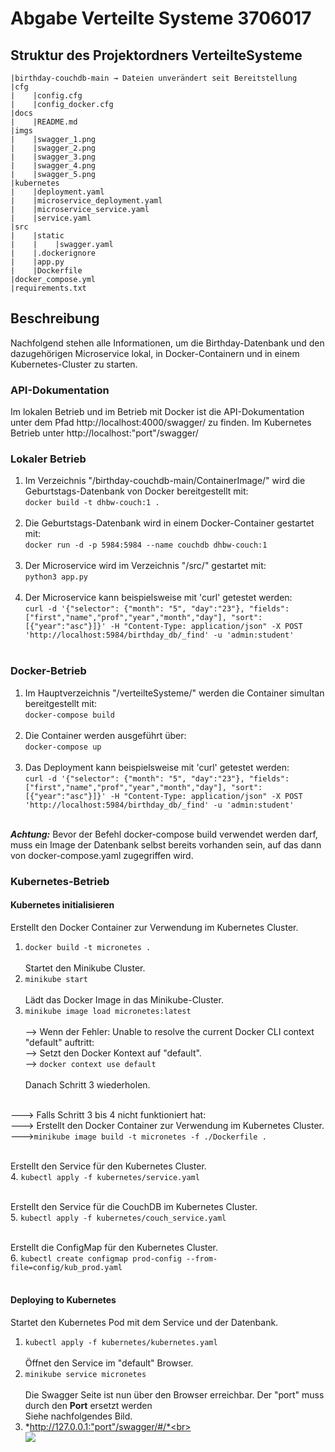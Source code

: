 # Abgabe Verteilte Systeme 3706017
## Struktur des Projektordners VerteilteSysteme
    |birthday-couchdb-main → Dateien unverändert seit Bereitstellung
    |cfg
    |    |config.cfg
    |    |config_docker.cfg
    |docs
    |    |README.md
    |imgs
    |    |swagger_1.png
    |    |swagger_2.png
    |    |swagger_3.png
    |    |swagger_4.png
    |    |swagger_5.png
    |kubernetes
    |    |deployment.yaml
    |    |microservice_deployment.yaml
    |    |microservice_service.yaml
    |    |service.yaml
    |src
    |    |static
    |    |    |swagger.yaml
    |    |.dockerignore
    |    |app.py
    |    |Dockerfile
    |docker_compose.yml
    |requirements.txt

## Beschreibung

Nachfolgend stehen alle Informationen, um die Birthday-Datenbank und den dazugehörigen Microservice lokal, in Docker-Containern und in einem Kubernetes-Cluster zu starten.

### API-Dokumentation
Im lokalen Betrieb und im Betrieb mit Docker ist die API-Dokumentation unter dem Pfad http://localhost:4000/swagger/ zu finden. Im Kubernetes Betrieb unter http://localhost:"port"/swagger/

### Lokaler Betrieb
1. Im Verzeichnis "/birthday-couchdb-main/ContainerImage/" wird die Geburtstags-Datenbank von Docker bereitgestellt mit:<br>
`docker build -t dhbw-couch:1 .`<br><br>
2. Die Geburtstags-Datenbank wird in einem Docker-Container gestartet mit:<br>
`docker run -d -p 5984:5984 --name couchdb dhbw-couch:1`<br><br>
3. Der Microservice wird im Verzeichnis "/src/" gestartet mit:<br>
`python3 app.py`<br><br>
4. Der Microservice kann beispielsweise mit 'curl' getestet werden:<br>
`curl -d '{"selector": {"month": "5", "day":"23"}, "fields":["first","name","prof","year","month","day"], "sort": [{"year":"asc"}]}' -H "Content-Type: application/json" -X POST 'http://localhost:5984/birthday_db/_find' -u 'admin:student'`<br><br>

### Docker-Betrieb
1. Im Hauptverzeichnis "/verteilteSysteme/" werden die Container simultan bereitgestellt mit:<br>
```docker-compose build```<br><br>
2. Die Container werden ausgeführt über:<br>
`docker-compose up`<br><br>
3. Das Deployment kann beispielsweise mit 'curl' getestet werden:<br>
`curl -d '{"selector": {"month": "5", "day":"23"}, "fields":["first","name","prof","year","month","day"], "sort": [{"year":"asc"}]}' -H "Content-Type: application/json" -X POST 'http://localhost:5984/birthday_db/_find' -u 'admin:student'`<br><br>

**_Achtung:_** Bevor der Befehl docker-compose build verwendet werden darf, muss ein Image der Datenbank selbst bereits vorhanden sein, auf das dann von docker-compose.yaml zugegriffen wird.

### Kubernetes-Betrieb

#### Kubernetes initialisieren<br>
Erstellt den Docker Container zur Verwendung im Kubernetes Cluster.<br>
1. `docker build -t micronetes .`<br><br>
Startet den Minikube Cluster.<br>
2. `minikube start`<br><br>
Lädt das Docker Image in das Minikube-Cluster.<br>
3. `minikube image load micronetes:latest`<br><br>
--> Wenn der Fehler: Unable to resolve the current Docker CLI context "default" auftritt:<br>
--> Setzt den Docker Kontext auf "default".<br>
--> `docker context use default`<br><br>
Danach Schritt 3 wiederholen.<br><br>

---> Falls Schritt 3 bis 4 nicht funktioniert hat:<br>
---> Erstellt den Docker Container zur Verwendung im Kubernetes Cluster.<br>
--->`minikube image build -t micronetes -f ./Dockerfile .`<br><br>

Erstellt den Service für den Kubernetes Cluster.<br>
4. `kubectl apply -f kubernetes/service.yaml`<br><br>

Erstellt den Service für die CouchDB im Kubernetes Cluster.<br>
5. `kubectl apply -f kubernetes/couch_service.yaml`<br><br>

Erstellt die ConfigMap für den Kubernetes Cluster.<br>
6. `kubectl create configmap prod-config --from-file=config/kub_prod.yaml`<br><br>

#### Deploying to Kubernetes
Startet den Kubernetes Pod mit dem Service und der Datenbank.<br>
1. `kubectl apply -f kubernetes/kubernetes.yaml`<br><br>
Öffnet den Service im "default" Browser.<br>
2. `minikube service micronetes`<br><br>
Die Swagger Seite ist nun über den Browser erreichbar. Der "port" muss durch den **Port** ersetzt werden<br>
Siehe nachfolgendes Bild.<br>
3. *http://127.0.0.1:"port"/swagger/#/*<br><br>
<img src="../images/hostPort.png"><br>